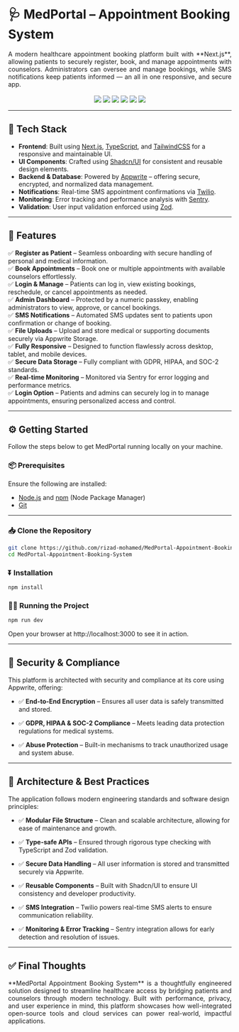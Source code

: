 # 🩺 MedPortal – Appointment Booking System

<div align="justify">
A modern healthcare appointment booking platform built with **Next.js**, allowing patients to securely register, book, and manage appointments with counselors. Administrators can oversee and manage bookings, while SMS notifications keep patients informed — an all in one responsive, and secure app.
</div> <br>
<div align="center">
  <img src="https://img.shields.io/badge/Next.js-000000?style=for-the-badge&logo=next.js&logoColor=white" />
  <img src="https://img.shields.io/badge/TypeScript-3178c6?style=for-the-badge&logo=typescript&logoColor=white" />
  <img src="https://img.shields.io/badge/TailwindCSS-06B6D4?style=for-the-badge&logo=tailwindcss&logoColor=white" />
  <img src="https://img.shields.io/badge/Appwrite-F02E65?style=for-the-badge&logo=appwrite&logoColor=white" />
  <img src="https://img.shields.io/badge/Twilio-F22F46?style=for-the-badge&logo=twilio&logoColor=white" />
  <img src="https://img.shields.io/badge/Sentry-362D59?style=for-the-badge&logo=sentry&logoColor=white" />
</div>

---

## 🧩 Tech Stack

- **Frontend**: Built using [Next.js](https://nextjs.org/), [TypeScript](https://www.typescriptlang.org/), and [TailwindCSS](https://tailwindcss.com/) for a responsive and maintainable UI.
- **UI Components**: Crafted using [Shadcn/UI](https://ui.shadcn.com/) for consistent and reusable design elements.
- **Backend & Database**: Powered by [Appwrite](https://appwrite.io/) – offering secure, encrypted, and normalized data management.
- **Notifications**: Real-time SMS appointment confirmations via [Twilio](https://www.twilio.com/).
- **Monitoring**: Error tracking and performance analysis with [Sentry](https://sentry.io/).
- **Validation**: User input validation enforced using [Zod](https://zod.dev/).

---

## 🚀 Features

✅ **Register as Patient** – Seamless onboarding with secure handling of personal and medical information.  
✅ **Book Appointments** – Book one or multiple appointments with available counselors effortlessly.  
✅ **Login & Manage** – Patients can log in, view existing bookings, reschedule, or cancel appointments as needed.  
✅ **Admin Dashboard** – Protected by a numeric passkey, enabling administrators to view, approve, or cancel bookings.  
✅ **SMS Notifications** – Automated SMS updates sent to patients upon confirmation or change of booking.  
✅ **File Uploads** – Upload and store medical or supporting documents securely via Appwrite Storage.  
✅ **Fully Responsive** – Designed to function flawlessly across desktop, tablet, and mobile devices.  
✅ **Secure Data Storage** – Fully compliant with GDPR, HIPAA, and SOC-2 standards.  
✅ **Real-time Monitoring** – Monitored via Sentry for error logging and performance metrics.  
✅ **Login Option** – Patients and admins can securely log in to manage appointments, ensuring personalized access and control.

---

## ⚙️ Getting Started

Follow the steps below to get MedPortal running locally on your machine.

### 📦 Prerequisites

Ensure the following are installed:

- [Node.js](https://nodejs.org/) and [npm](https://www.npmjs.com/) (Node Package Manager)
- [Git](https://git-scm.com/)

---

### 📥 Clone the Repository

```bash
git clone https://github.com/rizad-mohamed/MedPortal-Appointment-Booking-System
cd MedPortal-Appointment-Booking-System
```

### ⏬ Installation

```bash
npm install
```

### 🧑‍💻 Running the Project

```bash
npm run dev
```

Open your browser at http://localhost:3000 to see it in action.

---

## 🔐 Security & Compliance

This platform is architected with security and compliance at its core using Appwrite, offering:

- ✅ **End-to-End Encryption** – Ensures all user data is safely transmitted and stored.

- ✅ **GDPR, HIPAA & SOC-2 Compliance** – Meets leading data protection regulations for medical systems.

- ✅ **Abuse Protection** – Built-in mechanisms to track unauthorized usage and system abuse.

---

## 🧠 Architecture & Best Practices

The application follows modern engineering standards and software design principles:

- ✅ **Modular File Structure** – Clean and scalable architecture, allowing for ease of maintenance and growth.

- ✅ **Type-safe APIs** – Ensured through rigorous type checking with TypeScript and Zod validation.

- ✅ **Secure Data Handling** – All user information is stored and transmitted securely via Appwrite.

- ✅ **Reusable Components** – Built with Shadcn/UI to ensure UI consistency and developer productivity.

- ✅ **SMS Integration** – Twilio powers real-time SMS alerts to ensure communication reliability.

- ✅ **Monitoring & Error Tracking** – Sentry integration allows for early detection and resolution of issues.

---

## ✅ Final Thoughts

<div align="justify">
**MedPortal Appointment Booking System** is a thoughtfully engineered solution designed to streamline healthcare access by bridging patients and counselors through modern technology. Built with performance, privacy, and user experience in mind, this platform showcases how well-integrated open-source tools and cloud services can power real-world, impactful applications.
</div>
